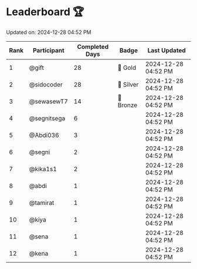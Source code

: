 # Leaderboard 🏆

Updated on: 2024-12-28 04:52 PM

| Rank | Participant       | Completed Days | Badge      | Last Updated         |
|------|-------------------|----------------|------------|----------------------|
| 1    | @gift             | 28             | 🏅 Gold     | 2024-12-28 04:52 PM |
| 2    | @sidocoder        | 28             | 🥈 Silver   | 2024-12-28 04:52 PM |
| 3    | @sewasewT7        | 14             | 🥉 Bronze   | 2024-12-28 04:52 PM |
| 4    | @segnitsega       | 6              |            | 2024-12-28 04:52 PM |
| 5    | @Abdi036          | 3              |            | 2024-12-28 04:52 PM |
| 6    | @segni            | 2              |            | 2024-12-28 04:52 PM |
| 7    | @kika1s1          | 2              |            | 2024-12-28 04:52 PM |
| 8    | @abdi             | 1              |            | 2024-12-28 04:52 PM |
| 9    | @tamirat          | 1              |            | 2024-12-28 04:52 PM |
| 10   | @kiya             | 1              |            | 2024-12-28 04:52 PM |
| 11   | @sena             | 1              |            | 2024-12-28 04:52 PM |
| 12   | @kena             | 1              |            | 2024-12-28 04:52 PM |
